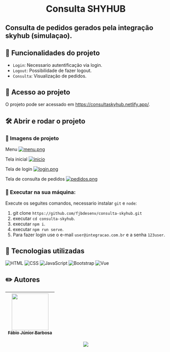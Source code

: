 <h1 align="center"> Consulta SHYHUB </h1>

## Consulta de pedidos gerados pela integração skyhub (simulaçao).

## 🔨 Funcionalidades do projeto
- `Login`: Necessario autentificação via login. 
- `Logout`: Possibilidade de fazer logout. 
- `Consulta`: Visualização de pedidos.


## 📁 Acesso ao projeto
O projeto pode ser acessado em https://consultaskyhub.netlify.app/.

## 🛠️ Abrir e rodar o projeto

### 👀 Imagens de projeto

Menu
[![menu.png](https://i.postimg.cc/zXHWskBv/menu.png)](https://postimg.cc/9rVrTZyH)

Tela inicial
[![inicio](https://i.postimg.cc/7Lw2T8NJ/inicio.png)](https://postimg.cc/zy2B9Q6q)

Tela de login
[![login.png](https://i.postimg.cc/kgr8qt6c/login.png)](https://postimg.cc/JGqtQ0QD)

Tela de consulta de pedidos
[![pedidos.png](https://i.postimg.cc/XvLyfH2H/pedidos.png)](https://postimg.cc/6773w0xn)


### 🔧 Executar na sua máquina:
Execute os seguites comandos, necessario instalar `git` e `node`:
1. git clone `https://github.com/fjbdesenv/consulta-skyhub.git`
2. executar `cd consulta-skyhub`.
3. executar `npm i`.
4. executar `npm run serve`.
5. Para fazer login use o e-mail `user@integracao.com.br` e a senha `123user`.


## 👀 Tecnologias utilizadas
![HTML](https://img.shields.io/badge/HTML-E34F26.svg?logo=html5&logoColor=white)
![CSS](https://img.shields.io/badge/CSS-1572B6.svg?logo=css3&logoColor=white)
![JavaScript](https://img.shields.io/badge/JavaScript-F7DF1E.svg?logo=javascript&logoColor=black)
![Bootstrap](https://img.shields.io/badge/Bootstrap-7952B3.svg?logo=bootstrap&logoColor=white)
![Vue](https://img.shields.io/badge/Vue-000000.svg?logo=vue.js)

## ✏️ Autores
| [<img src="https://avatars.githubusercontent.com/u/110018406?v=4" width=115><br><sub>Fábio Júnior Barbosa</sub>](https://github.com/fjbdesenv) |
| :---: |

<p align="center">
  <img src="https://img.shields.io/static/v1?label=STATUS&message=CONCLUIDO&color=GREEN&style=for-the-badge"/>
</p>
